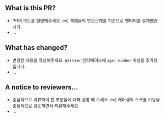 ## What is this PR?
- PR의 의도를 설명해주세요. ex) 객체들의 연관관계를 기준으로 엔티티를 설계했습니다.
- ...


## What has changed?
- 변경된 내용을 작성해주세요. ex) `User` 인터페이스에 `age: number` 속성을 추가했습니다.
- ...

## A notice to reviewers...
- 중점적으로 리뷰해야 할 부분들에 대해 설명 해 주세요. ex) 캐러셀의 스크롤 기능을 중점적으로 검토하면서 리뷰해주세요.
- ...

